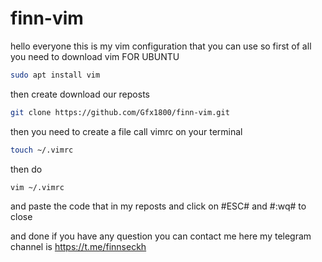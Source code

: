 # finn-vim
hello everyone this is my vim configuration that you can use so first of all you need to download vim
FOR UBUNTU
```bash
sudo apt install vim
```
then create download our reposts
```bash
git clone https://github.com/Gfx1800/finn-vim.git
```
then you need to create a file call vimrc on your terminal
```bash
touch ~/.vimrc
```
then do
```bash
vim ~/.vimrc
```
and paste the code that in my reposts 
and click on #ESC# and #:wq# to close

and done
if you have any question you can contact me here 
my telegram channel is https://t.me/finnseckh
